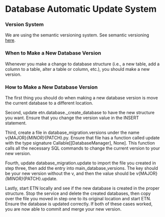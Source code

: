# Database Automatic Update System

### Version System

We are using the semantic versioning system. See semantic versioning [here](https://semver.org/).

### When to Make a New Database Version

Whenever you make a change to database structure (i.e., a new table, add a column to a table, alter a table or column, etc.), you should make a new version.

### How to Make a New Database Version

The first thing you should do when making a new database version is move the current database to a different location.

Second, update etn.database._create_database to have the new structure you want. Ensure that you change the version value in the INSERT statement.

Third, create a file in database_migration.versions under the name v{MAJOR}_{MINOR}_{PATCH}.py. Ensure that file has a function called update with the type signature Callable[[DatabaseManager], None]. This function calls all the necessary SQL commands to change the current version to your new version.

Fourth, update database_migration.update to import the file you created in step three, then add the entry into main_database_versions. The key should be your new version without the v, and then the value should be v{MAJOR}_{MINOR}_{PATCH}.update.

Lastly, start ETN locally and see if the new database is created in the proper structure. Stop the service and delete the created databases, then copy over the file you moved in step one to its original location and start ETN. Ensure the database is updated correctly. If both of these cases worked, you are now able to commit and merge your new version.